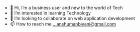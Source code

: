 - 👋 Hi, I’m a business user and new to the world of Tech
- 👀 I’m interested in learning Technology
- 💞️ I’m looking to collaborate on web application development
- 📫 How to reach me ...anshumanbiyani@gmail.com

<!---
ambiyani/ambiyani is a ✨ special ✨ repository because its `README.md` (this file) appears on your GitHub profile.
You can click the Preview link to take a look at your changes.
--->
